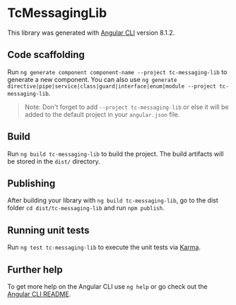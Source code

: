 # TcMessagingLib

This library was generated with [Angular CLI](https://github.com/angular/angular-cli) version 8.1.2.

## Code scaffolding

Run `ng generate component component-name --project tc-messaging-lib` to generate a new component. You can also use `ng generate directive|pipe|service|class|guard|interface|enum|module --project tc-messaging-lib`.
> Note: Don't forget to add `--project tc-messaging-lib` or else it will be added to the default project in your `angular.json` file. 

## Build

Run `ng build tc-messaging-lib` to build the project. The build artifacts will be stored in the `dist/` directory.

## Publishing

After building your library with `ng build tc-messaging-lib`, go to the dist folder `cd dist/tc-messaging-lib` and run `npm publish`.

## Running unit tests

Run `ng test tc-messaging-lib` to execute the unit tests via [Karma](https://karma-runner.github.io).

## Further help

To get more help on the Angular CLI use `ng help` or go check out the [Angular CLI README](https://github.com/angular/angular-cli/blob/master/README.md).
